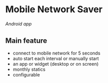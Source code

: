 # Mobile Network Saver
###### Android app

## Main feature
 - connect to mobile network for 5 seconds
 - auto start each interval or manually start
 - an app or widget (desktop or on screen)
 - monthly statics
 - configurable
